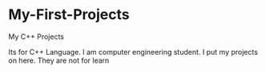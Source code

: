 # My-First-Projects
My C++ Projects


Its for C++ Language. I am computer engineering student. I put my projects on here. They are not for learn 
